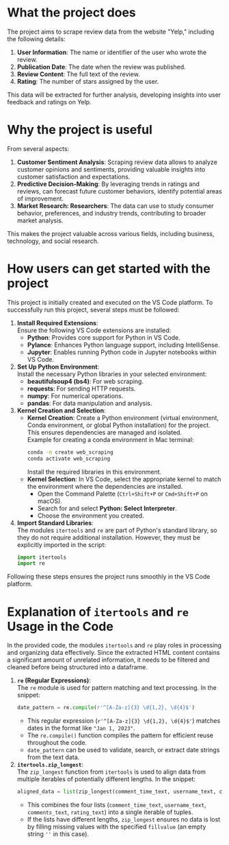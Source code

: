  # What the project does
The project aims to scrape review data from the website "Yelp," including the following details:

1. **User Information**: The name or identifier of the user who wrote the review.
2. **Publication Date**: The date when the review was published.
3. **Review Content**: The full text of the review.
4. **Rating**: The number of stars assigned by the user.

This data will be extracted for further analysis, developing insights into user feedback and ratings on Yelp.
 
# Why the project is useful
From several aspects:

1. **Customer Sentiment Analysis**: Scraping review data allows to analyze customer opinions and sentiments, providing valuable insights into customer satisfaction and expectations.
2. **Predictive Decision-Making**: By leveraging trends in ratings and reviews, can forecast future customer behaviors, identify potential areas of improvement.
3. **Market Research: Researchers**: The data can use to study consumer behavior, preferences, and industry trends, contributing to broader market analysis.

This makes the project valuable across various fields, including business, technology, and social research.

# How users can get started with the project
This project is initially created and executed on the VS Code platform. To successfully run this project, several steps must be followed:

1. **Install Required Extensions**:  
   Ensure the following VS Code extensions are installed:  
   - **Python**: Provides core support for Python in VS Code.  
   - **Pylance**: Enhances Python language support, including IntelliSense.  
   - **Jupyter**: Enables running Python code in Jupyter notebooks within VS Code.  
2. **Set Up Python Environment**:  
   Install the necessary Python libraries in your selected environment:
   - **beautifulsoup4 (bs4)**: For web scraping.  
   - **requests**: For sending HTTP requests.  
   - **numpy**: For numerical operations.  
   - **pandas**: For data manipulation and analysis.  
3. **Kernel Creation and Selection**:  
   - **Kernel Creation**: Create a Python environment (virtual environment, Conda environment, or global Python installation) for the project. This ensures dependencies are managed and isolated.  
     Example for creating a conda environment in Mac terminal:  
     ```bash
     conda -n create web_scraping
     conda activate web_scraping
     ```
     Install the required libraries in this environment.  
   - **Kernel Selection**: In VS Code, select the appropriate kernel to match the environment where the dependencies are installed.  
     - Open the Command Palette (`Ctrl+Shift+P` or `Cmd+Shift+P` on macOS).  
     - Search for and select **Python: Select Interpreter**.  
     - Choose the environment you created.  
4. **Import Standard Libraries**:  
   The modules `itertools` and `re` are part of Python's standard library, so they do not require additional installation. However, they must be explicitly imported in the script:  
   ```python
   import itertools
   import re
   ```

Following these steps ensures the project runs smoothly in the VS Code platform.

# Explanation of `itertools` and `re` Usage in the Code
In the provided code, the modules `itertools` and `re` play roles in processing and organizing data effectively. Since the extracted HTML content contains a significant amount of unrelated information, it needs to be filtered and cleaned before being structured into a dataframe.

1. **`re` (Regular Expressions)**:  
   The `re` module is used for pattern matching and text processing. In the snippet:
   ```python
   date_pattern = re.compile(r'^[A-Za-z]{3} \d{1,2}, \d{4}$')
   ```
   - This regular expression (`r'^[A-Za-z]{3} \d{1,2}, \d{4}$'`) matches dates in the format like `"Jan 1, 2023"`.
   - The `re.compile()` function compiles the pattern for efficient reuse throughout the code.
   - `date_pattern` can be used to validate, search, or extract date strings from the text data.
2. **`itertools.zip_longest`**:  
   The `zip_longest` function from `itertools` is used to align data from multiple iterables of potentially different lengths. In the snippet:
   ```python
   aligned_data = list(zip_longest(comment_time_text, username_text, comments_text, rating_text, fillvalue=''))
   ```
   - This combines the four lists (`comment_time_text`, `username_text`, `comments_text`, `rating_text`) into a single iterable of tuples.
   - If the lists have different lengths, `zip_longest` ensures no data is lost by filling missing values with the specified `fillvalue` (an empty string `''` in this case).
